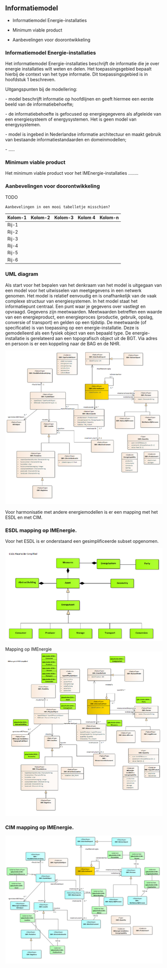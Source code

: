 Informatiemodel
---------------

-   Informatiemodel Energie-installaties

-   Minimum viable product

-   Aanbevelingen voor doorontwikkeling

### Informatiemodel Energie-installaties

Het informatiemodel Energie-installaties beschrijft de informatie die je over
energie installaties wilt weten en delen. Het toepassingsgebied bepaalt hierbij
de context van het type informatie. Dit toepassingsgebied is in hoofdstuk 1
beschreven.

Uitgangspunten bij de modellering:

\- model beschrijft informatie op hoofdlijnen en geeft hiermee een eerste beeld
van de informatiebehoefte;

\- de informatiebehoefte is gefocused op energiegegevens als afgeleide van een
energiesysteem of energysystemen. Het is geen model van energysystemen.

\- model is ingebed in Nederlandse informatie architectuur en maakt gebruik van
bestaande informatiestandaarden en domeinmodellen;

\- …..

### Minimum viable product

Het minimum viable product voor het IMEnergie-installaties ……..

### Aanbevelingen voor doorontwikkeling

TODO

~~~~~~~~~~~~~~~~~~~~~~~~~~~~~~~~~~~~~~~~~~~~~~~~~~~~~~~~~~~~~~~~~~~~~~~~~~~~~~~~
Aanbevelingen in een mooi tabelletje misschien?
~~~~~~~~~~~~~~~~~~~~~~~~~~~~~~~~~~~~~~~~~~~~~~~~~~~~~~~~~~~~~~~~~~~~~~~~~~~~~~~~

| Kolom-1 | Kolom-2 | Kolom-3 | Kolom 4 | Kolom-n |
|---------|---------|---------|---------|---------|
| Rij-1   |         |         |         |         |
| Rij-2   |         |         |         |         |
| Rij-3   |         |         |         |         |
| Rij-4   |         |         |         |         |
| Rij-5   |         |         |         |         |
| Rij-6   |         |         |         |         |

### UML diagram

Als start voor het bepalen van het denkraam van het model is uitgegaan van een
model voor het uitwisselen van meetgegevens in een netwerk genomen. Het model is
relatief eenvoudig en is onafhankelijk van de vaak complexe structuur van
energiesystemen. In het model staat het informatiepunt centraal. Een punt waar
je gegevens over vastlegt en opvraagd. Gegevens zijn meetwaarden. Meetwaarden
betreffen een waarde van een energieproduct, een energieproces (productie,
gebruik, opslag, conversie of transport) en gelden op een tijdstip. De
meetwaarde (of specificatie) is van toepassing op een energie-installatie. Deze
is gemodelleerd als een fysiek object van een bepaald type. De
energie-installatie is gerelateerd aan een topografisch object uit de BGT. Via
adres en persoon is er een koppeling naar de BAG en de NHR.

![](media/IMEnergie-installaties.png)

Voor harmonisatie met andere energiemodellen is er een mapping met het ESDL en
met CIM.

### ESDL mapping op IMEnergie.

Voor het ESDL is er onderstaand een gesimplificeerde subset opgenomen.

![](media/ESDL_placeholder_objecttypen.png)

Mapping op IMEnergie
![](media/IMEnergie_en_ESDL.png)

### CIM mapping op IMEnergie.

![](media/IMEnergie_en_CIM.png)